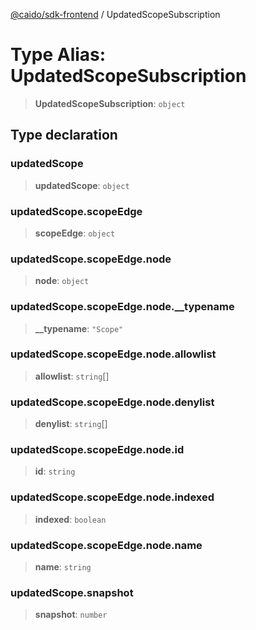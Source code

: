 [@caido/sdk-frontend](../index.md) / UpdatedScopeSubscription

# Type Alias: UpdatedScopeSubscription

> **UpdatedScopeSubscription**: `object`

## Type declaration

### updatedScope

> **updatedScope**: `object`

### updatedScope.scopeEdge

> **scopeEdge**: `object`

### updatedScope.scopeEdge.node

> **node**: `object`

### updatedScope.scopeEdge.node.\_\_typename

> **\_\_typename**: `"Scope"`

### updatedScope.scopeEdge.node.allowlist

> **allowlist**: `string`[]

### updatedScope.scopeEdge.node.denylist

> **denylist**: `string`[]

### updatedScope.scopeEdge.node.id

> **id**: `string`

### updatedScope.scopeEdge.node.indexed

> **indexed**: `boolean`

### updatedScope.scopeEdge.node.name

> **name**: `string`

### updatedScope.snapshot

> **snapshot**: `number`
